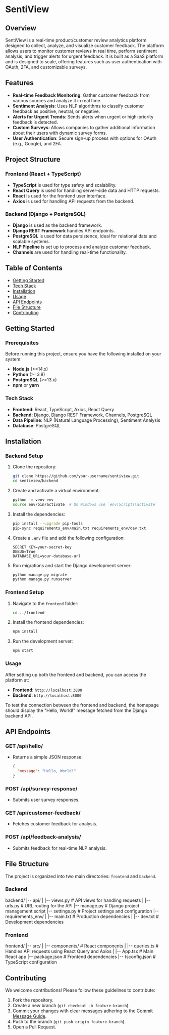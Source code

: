 # **SentiView**

## **Overview**

SentiView is a real-time product/customer review analytics platform designed to collect, analyze, and visualize customer feedback. The platform allows users to monitor customer reviews in real time, perform sentiment analysis, and trigger alerts for urgent feedback. It is built as a SaaS platform and is designed to scale, offering features such as user authentication with OAuth, 2FA, and customizable surveys.

## **Features**
- **Real-time Feedback Monitoring**: Gather customer feedback from various sources and analyze it in real time.
- **Sentiment Analysis**: Uses NLP algorithms to classify customer feedback as positive, neutral, or negative.
- **Alerts for Urgent Trends**: Sends alerts when urgent or high-priority feedback is detected.
- **Custom Surveys**: Allows companies to gather additional information about their users with dynamic survey forms.
- **User Authentication**: Secure sign-up process with options for OAuth (e.g., Google), and 2FA.

## **Project Structure**

### **Frontend (React + TypeScript)**
- **TypeScript** is used for type safety and scalability.
- **React Query** is used for handling server-side data and HTTP requests.
- **React** is used for the frontend user interface.
- **Axios** is used for handling API requests from the backend.

### **Backend (Django + PostgreSQL)**
- **Django** is used as the backend framework.
- **Django REST Framework** handles API endpoints.
- **PostgreSQL** is used for data persistence, ideal for relational data and scalable systems.
- **NLP Pipeline** is set up to process and analyze customer feedback.
- **Channels** are used for handling real-time functionality.

## **Table of Contents**

- [Getting Started](#getting-started)
- [Tech Stack](#tech-stack)
- [Installation](#installation)
- [Usage](#usage)
- [API Endpoints](#api-endpoints)
- [File Structure](#file-structure)
- [Contributing](#contributing)

## **Getting Started**

### **Prerequisites**
Before running this project, ensure you have the following installed on your system:
- **Node.js** (>=14.x)
- **Python** (>=3.8)
- **PostgreSQL** (>=13.x)
- **npm** or **yarn**

### **Tech Stack**
- **Frontend**: React, TypeScript, Axios, React Query
- **Backend**: Django, Django REST Framework, Channels, PostgreSQL
- **Data Pipeline**: NLP (Natural Language Processing), Sentiment Analysis
- **Database**: PostgreSQL

## **Installation**

### **Backend Setup**
1. Clone the repository:
    ```bash
    git clone https://github.com/your-username/sentiview.git
    cd sentiview/backend
    ```

2. Create and activate a virtual environment:
    ```bash
    python -m venv env
    source env/bin/activate  # On Windows use `env\Scripts\activate`
    ```

3. Install the dependencies:
    ```bash
    pip install --upgrade pip-tools
    pip-sync requirements_env/main.txt requirements_env/dev.txt
    ```

4. Create a `.env` file and add the following configuration:
    ```
    SECRET_KEY=your-secret-key
    DEBUG=True
    DATABASE_URL=your-database-url
    ```

5. Run migrations and start the Django development server:
    ```bash
    python manage.py migrate
    python manage.py runserver
    ```

### **Frontend Setup**
1. Navigate to the `frontend` folder:
    ```bash
    cd ../frontend
    ```

2. Install the frontend dependencies:
    ```bash
    npm install
    ```

3. Run the development server:
    ```bash
    npm start
    ```

### **Usage**
After setting up both the frontend and backend, you can access the platform at:
- **Frontend**: `http://localhost:3000`
- **Backend**: `http://localhost:8000`

To test the connection between the frontend and backend, the homepage should display the "Hello, World!" message fetched from the Django backend API.

## **API Endpoints**

### **GET /api/hello/**
- Returns a simple JSON response:
    ```json
    {
      "message": "Hello, World!"
    }
    ```

### **POST /api/survey-response/**
- Submits user survey responses.

### **GET /api/customer-feedback/**
- Fetches customer feedback for analysis.

### **POST /api/feedback-analysis/**
- Submits feedback for real-time NLP analysis.

## **File Structure**
The project is organized into two main directories: `frontend` and `backend`.

### **Backend**
backend/ |-- api/ | |-- views.py # API views for handling requests | |-- urls.py # URL routing for the API |-- manage.py # Django project management script |-- settings.py # Project settings and configuration |-- requirements_env/ | |-- main.txt # Production dependencies | |-- dev.txt # Development dependencies


### **Frontend**
frontend/ |-- src/ | |-- components/ # React components | |-- queries.ts # Handles API requests using React Query and Axios | |-- App.tsx # Main React app |-- package.json # Frontend dependencies |-- tsconfig.json # TypeScript configuration


## **Contributing**

We welcome contributions! Please follow these guidelines to contribute:

1. Fork the repository.
2. Create a new branch (`git checkout -b feature-branch`).
3. Commit your changes with clear messages adhering to the [Commit Message Guide](https://google.github.io/styleguide/gitguide.html).
4. Push to the branch (`git push origin feature-branch`).
5. Open a Pull Request.
